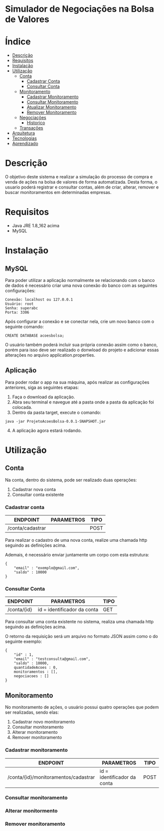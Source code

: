 # Simulador de Negociações na Bolsa de Valores

Índice
========

   * [Descrição](#descrição)
   * [Requisitos](#requisitos)
   * [Instalação](#instalação)
   * [Utilização](#utilização)
      * [Conta](#conta)
        * [Cadastrar Conta](#cadastrar-conta)
        * [Consultar Conta](#consultar-conta)
      * [Monitoramento](#monitoramento)
        * [Cadastrar Monitoramento](#cadastrar-monitoramento)
        * [Consultar Monitoramento](#consultar-monitoramento)
        * [Atualizar Monitoramento](#atualizar-monitoramento)
        * [Remover Monitoramento](#remover-monitoramento)
      * [Negociações](#negociações)
        * [Historico](#historico)
      * [Transações](#transações)
   * [Arquitetura](#arquitetura)
   * [Tecnologias](#tecnologias)
   * [Aprendizado](#aprendizado)

Descrição
========

O objetivo deste sistema e realizar a simulação do processo de compra e venda
de ações na bolsa de valores de forma automatizada. Desta forma, o usuario
poderá registrar e consultar contas, além de criar, alterar, remover e buscar
monitoramentos em determinadas empresas.

Requisitos
========

* Java JRE 1.8_162 acima
* MySQL

Instalação
========

MySQL
--------

Para poder utilizar a aplicação normalmente se relacionando com o banco de 
dados é necessário criar uma nova conexão do banco com as seguintes configurações:

```
Conexão: localhost ou 127.0.0.1
Usuário: root
Senha: superabc
Porta: 3306
```

Após configurar a conexão e se conectar nela, crie um novo banco com o 
seguinte comando:

```
CREATE DATABASE acoesbolsa;
```

O usuário também poderá incluir sua própria conexão assim como o banco, 
porém para isso deve ser realizado o donwload do projeto e adicionar
essas alterações no arquivo application.properties.

Aplicação
--------

Para poder rodar o app na sua máquina, após realizar as configurações anteriores,
siga as seguintes etapas:

1. Faça o download da aplicação.
2. Abra seu terminal e navegue até a pasta onde a pasta da aplicação foi colocada.
3. Dentro da pasta target, execute o comando:
```
java -jar ProjetoAcoesBolsa-0.0.1-SNAPSHOT.jar
```
4. A aplicação agora estará rodando.

Utilização
========

Conta
--------

Na conta, dentro do sistema, pode ser realizado duas operações:

1. Cadastrar nova conta
2. Consultar conta existente

### Cadastrar conta

| ENDPOINT          | PARAMETROS    | TIPO          |
| -------------     | ------------- | ------------- |
| /conta/cadastrar  |               | POST          |

Para realizar o cadastro de uma nova conta, realize uma chamada http
seguindo as definições acima.

Ademais, é necessário enviar juntamente um corpo com esta estrutura:

```
{
	"email" : "exemplo@gmail.com",
	"saldo" : 10000
}
```

### Consultar Conta

| ENDPOINT          | PARAMETROS                  | TIPO          |
| -------------     | -------------               | ------------- |
| /conta/{id}       | id = identificador da conta | GET           |

Para consultar uma conta existente no sistema, realiza uma chamada http
seguindo as definições acima.

O retorno da requisição será um arquivo no formato JSON assim como o do seguinte exemplo:

```
{
	"id" : 1,
	"email" : "testconsulta@gmail.com",
	"saldo" : 10000,
	quantidadeAcoes : 0,
	monitoramentos : [],
	negociacoes : []
}
```

Monitoramento
--------

No monitoramento de ações, o usuário possui quatro operações que podem ser realizadas, 
sendo elas:

1. Cadastrar novo monitoramento
2. Consultar monitoramento
3. Alterar monitoramento
4. Remover monitoramento

### Cadastrar monitoramento

| ENDPOINT                             | PARAMETROS                  | TIPO          |
| -------------                        | -------------               | ------------- |
| /conta/{id}/monitoramentos/cadastrar | id = identificador da conta | POST          |


### Consultar monitoramento



### Alterar monitormento



### Remover monitoramento

